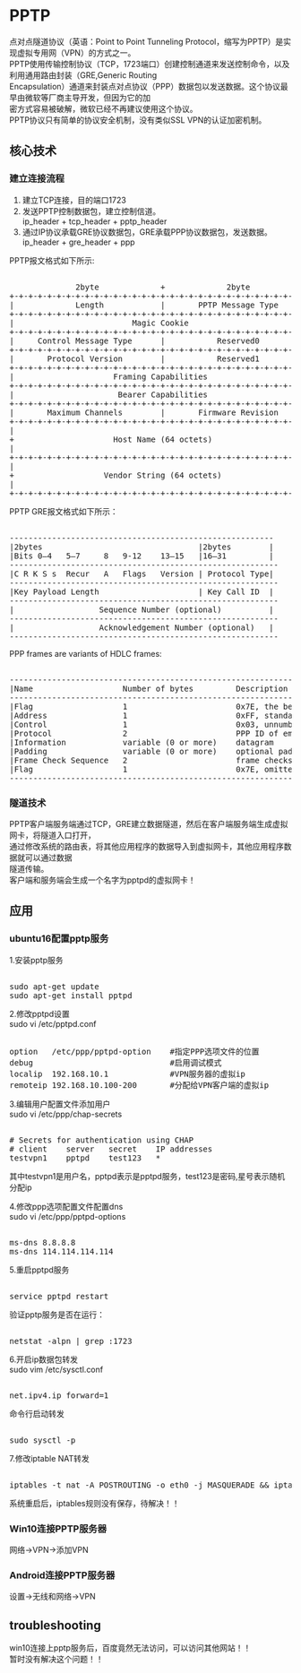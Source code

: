 # PPTP              
点对点隧道协议（英语：Point to Point Tunneling Protocol，缩写为PPTP）是实现虚拟专用网（VPN）的方式之一。         
PPTP使用传输控制协议（TCP，1723端口）创建控制通道来发送控制命令，以及利用通用路由封装（GRE,Generic Routing    
Encapsulation）通道来封装点对点协议（PPP）数据包以发送数据。这个协议最早由微软等厂商主导开发，但因为它的加    
密方式容易被破解，微软已经不再建议使用这个协议。           
PPTP协议只有简单的协议安全机制，没有类似SSL VPN的认证加密机制。        

## 核心技术  
### 建立连接流程      
1. 建立TCP连接，目的端口1723      
2. 发送PPTP控制数据包，建立控制信道。      
	ip_header + tcp_header + pptp_header    
3. 通过IP协议承载GRE协议数据包，GRE承载PPP协议数据包，发送数据。       
	ip_header + gre_header + ppp     
      
PPTP报文格式如下所示:      
<pre>      
              2byte             +             2byte           
+-+-+-+-+-+-+-+-+-+-+-+-+-+-+-+-+-+-+-+-+-+-+-+-+-+-+-+-+-+-+-+-+      
|             Length            |       PPTP Message Type       |      
+-+-+-+-+-+-+-+-+-+-+-+-+-+-+-+-+-+-+-+-+-+-+-+-+-+-+-+-+-+-+-+-+      
|                         Magic Cookie                          |      
+-+-+-+-+-+-+-+-+-+-+-+-+-+-+-+-+-+-+-+-+-+-+-+-+-+-+-+-+-+-+-+-+      
|     Control Message Type      |           Reserved0           |      
+-+-+-+-+-+-+-+-+-+-+-+-+-+-+-+-+-+-+-+-+-+-+-+-+-+-+-+-+-+-+-+-+      
|       Protocol Version        |           Reserved1           |      
+-+-+-+-+-+-+-+-+-+-+-+-+-+-+-+-+-+-+-+-+-+-+-+-+-+-+-+-+-+-+-+-+      
|                     Framing Capabilities                      |      
+-+-+-+-+-+-+-+-+-+-+-+-+-+-+-+-+-+-+-+-+-+-+-+-+-+-+-+-+-+-+-+-+      
|                      Bearer Capabilities                      |      
+-+-+-+-+-+-+-+-+-+-+-+-+-+-+-+-+-+-+-+-+-+-+-+-+-+-+-+-+-+-+-+-+      
|       Maximum Channels        |       Firmware Revision       |      
+-+-+-+-+-+-+-+-+-+-+-+-+-+-+-+-+-+-+-+-+-+-+-+-+-+-+-+-+-+-+-+-+      
|                                                               |      
+                     Host Name (64 octets)                     +      
|                                                               |      
+-+-+-+-+-+-+-+-+-+-+-+-+-+-+-+-+-+-+-+-+-+-+-+-+-+-+-+-+-+-+-+-+      
|                                                               |      
+                   Vendor String (64 octets)                   +      
|                                                               |      
+-+-+-+-+-+-+-+-+-+-+-+-+-+-+-+-+-+-+-+-+-+-+-+-+-+-+-+-+-+-+-+-+      
</pre>      
    
PPTP GRE报文格式如下所示：    
<pre>    
--------------------------------------------------------    
|2bytes                                 |2bytes        |    
|Bits 0–4   5–7     8   9-12    13–15   |16–31         |    
---------------------------------------------------------    
|C R K S s  Recur   A   Flags   Version | Protocol Type|    
---------------------------------------------------------    
|Key Payload Length                     | Key Call ID  |    
---------------------------------------------------------    
|                  Sequence Number (optional)          |    
---------------------------------------------------------    
|                  Acknowledgement Number (optional)   |    
---------------------------------------------------------    
</pre>    
    
PPP frames are variants of HDLC frames:    
<pre>    
-----------------------------------------------------------------------------------    
|Name                   Number of bytes         Description    
-----------------------------------------------------------------------------------    
|Flag                   1                       0x7E, the beginning of a PPP frame    
|Address                1                       0xFF, standard broadcast address    
|Control                1                       0x03, unnumbered data    
|Protocol               2                       PPP ID of embedded data    
|Information            variable (0 or more)    datagram    
|Padding                variable (0 or more)    optional padding    
|Frame Check Sequence   2                       frame checksum    
|Flag                   1                       0x7E, omitted for successive PPP packets     
-----------------------------------------------------------------------------------    
</pre>    
    
### 隧道技术    
PPTP客户端服务端通过TCP，GRE建立数据隧道，然后在客户端服务端生成虚拟网卡，将隧道入口打开，  
通过修改系统的路由表，将其他应用程序的数据导入到虚拟网卡，其他应用程序数据就可以通过数据  
隧道传输。  
客户端和服务端会生成一个名字为pptpd的虚拟网卡！  
      
## 应用      
### ubuntu16配置pptp服务              
1.安装pptp服务              
<pre>              
sudo apt-get update               
sudo apt-get install pptpd              
</pre>              
              
              
2.修改pptpd设置              
sudo vi /etc/pptpd.conf              
              
<pre>              
option   /etc/ppp/pptpd-option    #指定PPP选项文件的位置              
debug                             #启用调试模式              
localip  192.168.10.1             #VPN服务器的虚拟ip              
remoteip 192.168.10.100-200       #分配给VPN客户端的虚拟ip              
</pre>              
              
3.编辑用户配置文件添加用户              
sudo vi /etc/ppp/chap-secrets              
            
<pre>              
# Secrets for authentication using CHAP              
# client    server   secret    IP addresses              
testvpn1    pptpd    test123   *              
</pre>              
其中testvpn1是用户名，pptpd表示是pptpd服务，test123是密码,星号表示随机分配ip              
              
4.修改ppp选项配置文件配置dns              
sudo vi /etc/ppp/pptpd-options              
            
<pre>              
ms-dns 8.8.8.8              
ms-dns 114.114.114.114              
</pre>              
              
5.重启pptpd服务              
<pre>              
service pptpd restart              
</pre>              
              
验证pptp服务是否在运行：              
<pre>              
netstat -alpn | grep :1723              
</pre>              
            
6.开启ip数据包转发            
sudo vim /etc/sysctl.conf             
            
<pre>            
net.ipv4.ip_forward=1            
</pre>            
命令行启动转发            
<pre>            
sudo sysctl -p            
</pre>            
              
7.修改iptable NAT转发              
<pre>              
iptables -t nat -A POSTROUTING -o eth0 -j MASQUERADE && iptables-save              
</pre>              
系统重启后，iptables规则没有保存，待解决！！        
              
          
### Win10连接PPTP服务器          
网络->VPN->添加VPN          
          
### Android连接PPTP服务器          
设置->无线和网络->VPN          
              
## troubleshooting        
win10连接上pptp服务后，百度竟然无法访问，可以访问其他网站！！              
暂时没有解决这个问题！！              
